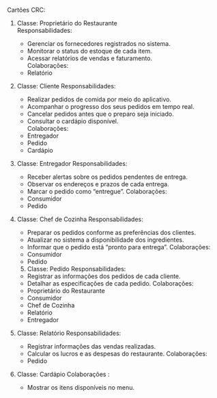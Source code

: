 
Cartões CRC:

1. Classe: Proprietário do Restaurante  
   Responsabilidades:  
   - Gerenciar os fornecedores registrados no sistema.  
   - Monitorar o status do estoque de cada item.  
   - Acessar relatórios de vendas e faturamento.  
   Colaborações: 
   - Relatório

2. Classe: Cliente
   Responsabilidades: 
   - Realizar pedidos de comida por meio do aplicativo.  
   - Acompanhar o progresso dos seus pedidos em tempo real.  
   - Cancelar pedidos antes que o preparo seja iniciado.  
   - Consultar o cardápio disponível.  
   Colaborações:  
   - Entregador  
   - Pedido  
   - Cardápio  
3. Classe: Entregador
Responsabilidades:
	-	Receber alertas sobre os pedidos pendentes de entrega.
	-	Observar os endereços e prazos de cada entrega.
	-	Marcar o pedido como “entregue”.
Colaborações:
	-	Consumidor
	-	Pedido

4. Classe: Chef de Cozinha
Responsabilidades:
	-	Preparar os pedidos conforme as preferências dos clientes.
	-	Atualizar no sistema a disponibilidade dos ingredientes.
	-	Informar que o pedido está “pronto para entrega”.
Colaborações:
	-	Consumidor
	-	Pedido
   5. Classe: Pedido
      Responsabilidades:
	-	Registrar as informações dos pedidos de cada cliente.
	-	Detalhar as especificações de cada pedido.
Colaborações:
	-	Proprietário do Restaurante
	-	Consumidor
	-	Chef de Cozinha
	-	Relatório
	-	Entregador

6. Classe: Relatório
   Responsabilidades:
	-	Registrar informações das vendas realizadas.
	-	Calcular os lucros e as despesas do restaurante.
Colaborações:
	-	Pedido

7. Classe: Cardápio
Colaborações :
	-	Mostrar os itens disponíveis no menu.
